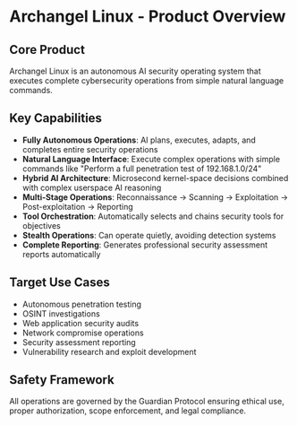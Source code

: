 # Archangel Linux - Product Overview

## Core Product
Archangel Linux is an autonomous AI security operating system that executes complete cybersecurity operations from simple natural language commands.

## Key Capabilities
- **Fully Autonomous Operations**: AI plans, executes, adapts, and completes entire security operations
- **Natural Language Interface**: Execute complex operations with simple commands like "Perform a full penetration test of 192.168.1.0/24"
- **Hybrid AI Architecture**: Microsecond kernel-space decisions combined with complex userspace AI reasoning
- **Multi-Stage Operations**: Reconnaissance → Scanning → Exploitation → Post-exploitation → Reporting
- **Tool Orchestration**: Automatically selects and chains security tools for objectives
- **Stealth Operations**: Can operate quietly, avoiding detection systems
- **Complete Reporting**: Generates professional security assessment reports automatically

## Target Use Cases
- Autonomous penetration testing
- OSINT investigations
- Web application security audits
- Network compromise operations
- Security assessment reporting
- Vulnerability research and exploit development

## Safety Framework
All operations are governed by the Guardian Protocol ensuring ethical use, proper authorization, scope enforcement, and legal compliance.